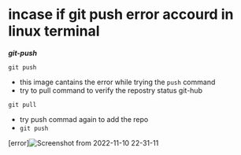 # incase if git push error accourd in linux terminal

**_git-push_**

```git
git push
```

- this image cantains the error while trying the `push` command
- try to pull command to verify the repostry status git-hub

```git
git pull
```

- try push commad again to add the repo
- `git push`

[error]![Screenshot from 2022-11-10 22-31-11](https://user-images.githubusercontent.com/88568938/201160282-cab1d0e0-0c1a-4b2f-8678-3224b80bf7d5.png)
